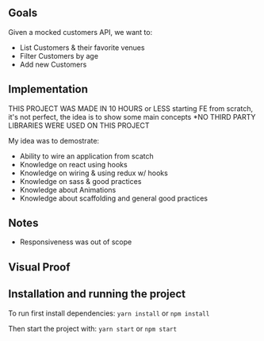 ## Goals
Given a mocked customers API, we want to:
- List Customers & their favorite venues
- Filter Customers by age
- Add new Customers

## Implementation
THIS PROJECT WAS MADE IN 10 HOURS or LESS starting FE from scratch, it's not perfect, the idea is to show some main concepts
*NO THIRD PARTY LIBRARIES WERE USED ON THIS PROJECT

My idea was to demostrate:
- Ability to wire an application from scatch
- Knowledge on react using hooks
- Knowledge on wiring & using redux w/ hooks
- Knowledge on sass & good practices
- Knowledge about Animations
- Knowledge about scaffolding and general good practices

## Notes
- Responsiveness was out of scope

## Visual Proof



## Installation and running the project

To run first install dependencies:
`yarn install` or `npm install`

Then start the project with:
`yarn start` or `npm start`



